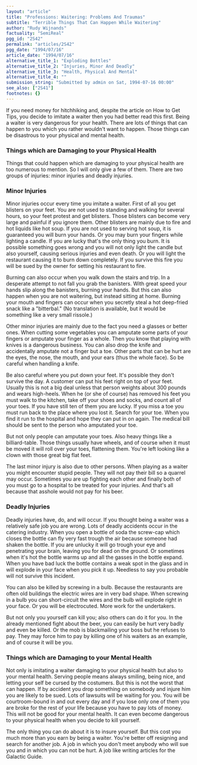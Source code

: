 ```yaml
---
layout: "article"
title: "Professions: Waitering: Problems And Traumas"
subtitle: "Terrible Things That Can Happen While Waitering"
author: "Rudy Wijnands"
factuality: "SemiReal"
pgg_id: "2S42"
permalink: "articles/2S42"
pgg_date: "1994/07/16"
article_date: "1994/07/16"
alternative_title_1: "Exploding Bottles"
alternative_title_2: "Injuries, Minor And Deadly"
alternative_title_3: "Health, Physical And Mental"
alternative_title_4: ""
submission_string: "Submitted by admin on Sat, 1994-07-16 00:00"
see_also: ["2S41"]
footnotes: {}
---
```

<div>
<p>If you need money for hitchhiking and, despite the article on How to Get Tips, you decide to imitate a waiter then you had better read this first. Being a waiter is very dangerous for your health. There are lots of things that can happen to you which you rather wouldn't want to happen. Those things can be disastrous to your physical and mental health.</p>
<h3>Things which are Damaging to your Physical Health</h3>
<p>Things that could happen which are damaging to your physical health are too numerous to mention. So I will only give a few of them. There are two groups of injuries: minor injuries and deadly injuries.</p>
<h3>Minor Injuries</h3>
<p>Minor injuries occur every time you imitate a waiter. First of all you get blisters on your feet. You are not used to standing and walking for several hours, so your feet protest and get blisters. Those blisters can become very large and painful if you ignore them. Other blisters are mainly due to fire and hot liquids like hot soup. If you are not used to serving hot soup, it is guaranteed you will burn your hands. Or you may burn your fingers while lighting a candle. If you are lucky that's the only thing you burn. It is possible something goes wrong and you will not only light the candle but also yourself, causing serious injuries and even death. Or you will light the restaurant causing it to burn down completely. If you survive this fire you will be sued by the owner for setting his restaurant to fire.</p>
<p>Burning can also occur when you walk down the stairs and trip. In a desperate attempt to not fall you grab the banisters. With great speed your hands slip along the banisters, burning your hands. But this can also happen when you are not waitering, but instead sitting at home. Burning your mouth and fingers can occur when you secretly steal a hot deep-fried snack like a "bitterbal." (No translation is available, but it would be something like a very small rissole.)</p>
<p>Other minor injuries are mainly due to the fact you need a glasses or better ones. When cutting some vegetables you can amputate some parts of your fingers or amputate your finger as a whole. Then you know that playing with knives is a dangerous business. You can also drop the knife and accidentally amputate not a finger but a toe. Other parts that can be hurt are the eyes, the nose, the mouth, and your ears (thus the whole face). So be careful when handling a knife.</p>
<p>Be also careful where you put down your feet. It's possible they don't survive the day. A customer can put his feet right on top of your feet. Usually this is not a big deal unless that person weights about 300 pounds and wears high-heels. When he (or she of course) has removed his feet you must walk to the kitchen, take off your shoes and socks, and count all of your toes. If you have still ten of them you are lucky. If you miss a toe you must run back to the place where you lost it. Search for your toe. When you find it run to the hospital and hope they can put in on again. The medical bill should be sent to the person who amputated your toe.</p>
<p>But not only people can amputate your toes. Also heavy things like a billiard-table. Those things usually have wheels, and of course when it must be moved it will roll over your toes, flattening them. You're left looking like a clown with those great big flat feet.</p>
<p>The last minor injury is also due to other persons. When playing as a waiter you might encounter stupid people. They will not pay their bill so a quarrel may occur. Sometimes you are up fighting each other and finally both of you must go to a hospital to be treated for your injuries. And that's all because that asshole would not pay for his beer.</p>
<h3>Deadly Injuries</h3>
<p>Deadly injuries have, do, and will occur. If you thought being a waiter was a relatively safe job you are wrong. Lots of deadly accidents occur in the catering industry. When you open a bottle of soda the screw-cap which closes the bottle can fly very fast trough the air because someone had shaken the bottle. If you are unlucky it will go trough your eye and penetrating your brain, leaving you for dead on the ground. Or sometimes when it's hot the bottle warms up and all the gasses in the bottle expand. When you have bad luck the bottle contains a weak spot in the glass and in will explode in your face when you pick it up. Needless to say you probable will not survive this incident.</p>
<p>You can also be killed by screwing in a bulb. Because the restaurants are often old buildings the electric wires are in very bad shape. When screwing in a bulb you can short-circuit the wires and the bulb will explode right in your face. Or you will be electrocuted. More work for the undertakers.</p>
<p>But not only you yourself can kill you; also others can do it for you. In the already mentioned fight about the beer, you can easily be hurt very badly and even be killed. Or the mob is blackmailing your boss but he refuses to pay. They may force him to pay by killing one of his waiters as an example, and of course it will be you.</p>
<h3>Things which are Damaging to your Mental Health</h3>
<p>Not only is imitating a waiter damaging to your physical health but also to your mental health. Serving people means always smiling, being nice, and letting your self be cursed by the costumers. But this is not the worst that can happen. If by accident you drop something on somebody and injure him you are likely to be sued. Lots of lawsuits will be waiting for you. You will be courtroom-bound in and out every day and if you lose only one of them you are broke for the rest of your life because you have to pay lots of money. This will not be good for your mental health. It can even become dangerous to your physical health when you decide to kill yourself.</p>
<p>The only thing you can do about it is to insure yourself. But this cost you much more than you earn by being a waiter. You're better off resigning and search for another job. A job in which you don't meet anybody who will sue you and in which you can not be hurt. A job like writing articles for the Galactic Guide.</p>
</div>
